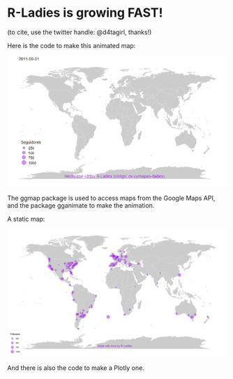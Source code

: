 # R-Ladies is growing FAST!

(to cite, use the twitter handle: @d4tagirl, thanks!)

Here is the code to make this animated map:

![alt tag](https://github.com/rladies/Map-RLadies-Growing/raw/master/rladies_growth.gif)

The ggmap package is used to access maps from the Google Maps API, and the package gganimate to make the animation.

A static map:

![alt tag](https://github.com/rladies/Map-RLadies-Growing/raw/master/static.png)

And there is also the code to make a Plotly one.
